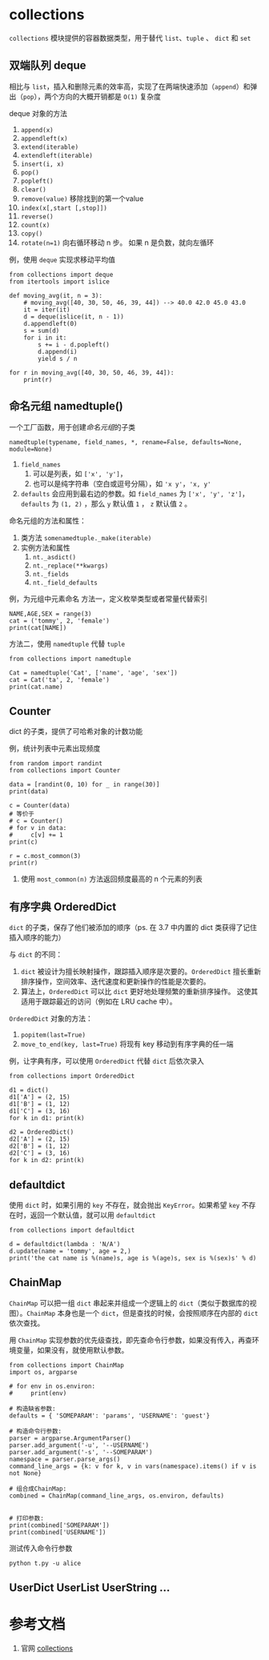 # collections 
`collections` 模块提供的容器数据类型，用于替代 `list`、`tuple` 、 `dict` 和 `set`

## 双端队列 deque
相比与 `list`，插入和删除元素的效率高，实现了在两端快速添加（`append`）和弹出（`pop`），两个方向的大概开销都是 `O(1)` 复杂度

deque 对象的方法
1. `append(x)`
2. `appendleft(x)`
3. `extend(iterable)`
4. `extendleft(iterable)`
5. `insert(i, x)`
6. `pop()`
7. `popleft()`
8. `clear()`
9. `remove(value)` 移除找到的第一个value
10. `index(x[,start [,stop]])`
10. `reverse()`
11. `count(x)`
12. `copy()`
13. `rotate(n=1)` 向右循环移动 n 步。 如果 n 是负数，就向左循环

例，使用 `deque` 实现求移动平均值
```
from collections import deque
from itertools import islice

def moving_avg(it, n = 3):
    # moving_avg([40, 30, 50, 46, 39, 44]) --> 40.0 42.0 45.0 43.0
    it = iter(it)
    d = deque(islice(it, n - 1))
    d.appendleft(0)
    s = sum(d)
    for i in it:
        s += i - d.popleft()
        d.append(i)
        yield s / n

for r in moving_avg([40, 30, 50, 46, 39, 44]):
    print(r)
```


## 命名元组 namedtuple()
一个工厂函数，用于创建*命名元组*的子类

`namedtuple(typename, field_names, *, rename=False, defaults=None, module=None)`
1. `field_names` 
	1. 可以是列表，如 `['x', 'y']`，
	2. 也可以是纯字符串（空白或逗号分隔），如 `'x y'`，`'x, y'`
1. `defaults` 会应用到最右边的参数。如 `field_names` 为 `['x', 'y', 'z']`，`defaults` 为 `(1, 2)` ，那么 `y` 默认值 `1` ， `z` 默认值 `2` 。

命名元组的方法和属性：
1. 类方法 `somenamedtuple._make(iterable)`
2. 实例方法和属性 
	1. `nt._asdict()`
	1. `nt._replace(**kwargs)`
	2. `nt._fields`
	3. `nt._field_defaults`

例，为元组中元素命名
方法一，定义枚举类型或者常量代替索引
```
NAME,AGE,SEX = range(3)
cat = ('tommy', 2, 'female')
print(cat[NAME])
```

方法二，使用 `namedtuple` 代替 `tuple`
```
from collections import namedtuple

Cat = namedtuple('Cat', ['name', 'age', 'sex'])
cat = Cat('ta', 2, 'female')
print(cat.name)
```

## Counter
dict 的子类，提供了可哈希对象的计数功能

例，统计列表中元素出现频度
```
from random import randint
from collections import Counter

data = [randint(0, 10) for _ in range(30)]
print(data)

c = Counter(data)
# 等价于
# c = Counter()
# for v in data:
#     c[v] += 1
print(c)

r = c.most_common(3)
print(r)
```
1. 使用 `most_common(n)` 方法返回频度最高的 n 个元素的列表

## 有序字典 OrderedDict
`dict` 的子类，保存了他们被添加的顺序（ps. 在  3.7 中内置的 dict 类获得了记住插入顺序的能力）

与 `dict` 的不同：
1. `dict` 被设计为擅长映射操作，跟踪插入顺序是次要的。`OrderedDict` 擅长重新排序操作，空间效率、迭代速度和更新操作的性能是次要的。
1. 算法上，`OrderedDict` 可以比 `dict` 更好地处理频繁的重新排序操作。 这使其适用于跟踪最近的访问（例如在 LRU cache 中）。

`OrderedDict` 对象的方法：
1. `popitem(last=True)`
2. `move_to_end(key, last=True)` 将现有 key 移动到有序字典的任一端

例，让字典有序，可以使用 `OrderedDict` 代替 `dict` 后依次录入
```
from collections import OrderedDict

d1 = dict()
d1['A'] = (2, 15)
d1['B'] = (1, 12)
d1['C'] = (3, 16)
for k in d1: print(k) 

d2 = OrderedDict()
d2['A'] = (2, 15)
d2['B'] = (1, 12)
d2['C'] = (3, 16)
for k in d2: print(k)
```

## defaultdict
使用 `dict` 时，如果引用的 `key` 不存在，就会抛出 `KeyError`。如果希望 `key` 不存在时，返回一个默认值，就可以用 `defaultdict`
```
from collections import defaultdict

d = defaultdict(lambda : 'N/A')
d.update(name = 'tommy', age = 2,)
print('the cat name is %(name)s, age is %(age)s, sex is %(sex)s' % d)
```

## ChainMap
`ChainMap` 可以把一组 `dict` 串起来并组成一个逻辑上的 `dict`（类似于数据库的视图）。`ChainMap` 本身也是一个 `dict`，但是查找的时候，会按照顺序在内部的 `dict` 依次查找。

用 `ChainMap` 实现参数的优先级查找，即先查命令行参数，如果没有传入，再查环境变量，如果没有，就使用默认参数。
```
from collections import ChainMap
import os, argparse

# for env in os.environ:
#     print(env)

# 构造缺省参数:
defaults = { 'SOMEPARAM': 'params', 'USERNAME': 'guest'}

# 构造命令行参数:
parser = argparse.ArgumentParser()
parser.add_argument('-u', '--USERNAME')
parser.add_argument('-s', '--SOMEPARAM')
namespace = parser.parse_args()
command_line_args = {k: v for k, v in vars(namespace).items() if v is not None}

# 组合成ChainMap:
combined = ChainMap(command_line_args, os.environ, defaults)


# 打印参数:
print(combined['SOMEPARAM'])
print(combined['USERNAME'])
```

测试传入命令行参数
```
python t.py -u alice
```

## UserDict UserList UserString ...

# 参考文档
1. 官网 [collections](https://docs.python.org/3.5/library/collections.html)